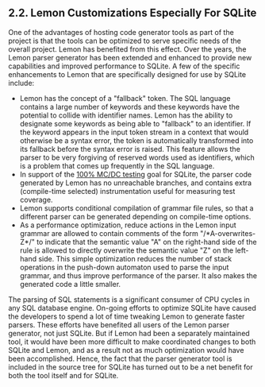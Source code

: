 ## 2\.2\. Lemon Customizations Especially For SQLite


One of the advantages of hosting code generator tools as part of
the project is that the tools can be optimized to serve specific needs of
the overall project. Lemon has benefited from this effect. Over the years,
the Lemon parser generator has been extended and enhanced to provide
new capabilities and improved performance to SQLite. A few of the
specific enhancements to Lemon that are specifically designed for use
by SQLite include:



* Lemon has the concept of a "fallback" token.
The SQL language contains a large number of keywords and these keywords
have the potential to collide with identifier names.
Lemon has the ability to designate some keywords as being able to
"fallback" to an identifier. If the keyword appears in the input token
stream in a context that would otherwise be a syntax error, the token
is automatically transformed into its fallback before the syntax error
is raised. This feature allows the parser to be very forgiving of
reserved words used as identifiers, which is a problem that comes up
frequently in the SQL language.
* In support of the [100% MC/DC testing](testing.html#mcdc) goal for SQLite, 
the parser code generated by Lemon has no unreachable branches,
and contains extra (compile\-time selected) instrumentation useful
for measuring test coverage.
* Lemon supports conditional compilation of grammar file rules, so that
a different parser can be generated depending on compile\-time options.
* As a performance optimization, reduce actions in the Lemon input grammar
are allowed to contain comments of the form "/\*A\-overwrites\-Z\*/" to indicate
that the semantic value "A" on the right\-hand side of the rule is allowed
to directly overwrite the semantic value "Z" on the left\-hand side.
This simple optimization reduces the number of stack operations in the
push\-down automaton used to parse the input grammar, and thus improve
performance of the parser. It also makes the generated code a little smaller.


The parsing of SQL statements is a significant consumer of CPU cycles 
in any SQL database engine. On\-going efforts to optimize SQLite have caused
the developers to spend a lot of time tweaking Lemon to generate faster
parsers. These efforts have benefited all users of the Lemon parser generator,
not just SQLite. But if Lemon had been a separately maintained tool, it
would have been more difficult to make coordinated changes to both SQLite
and Lemon, and as a result not as much optimization would have been
accomplished. Hence, the fact that the parser generator tool is included
in the source tree for SQLite has turned out to be a net benefit for both
the tool itself and for SQLite.



